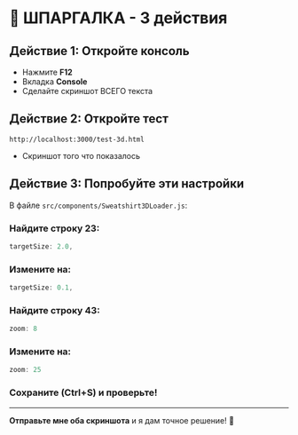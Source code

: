 # 🎯 ШПАРГАЛКА - 3 действия

## Действие 1: Откройте консоль
- Нажмите **F12**
- Вкладка **Console**
- Сделайте скриншот ВСЕГО текста

## Действие 2: Откройте тест
```
http://localhost:3000/test-3d.html
```
- Скриншот того что показалось

## Действие 3: Попробуйте эти настройки

В файле `src/components/Sweatshirt3DLoader.js`:

### Найдите строку 23:
```javascript
targetSize: 2.0,
```
### Измените на:
```javascript
targetSize: 0.1,
```

### Найдите строку 43:
```javascript
zoom: 8
```
### Измените на:
```javascript
zoom: 25
```

### Сохраните (Ctrl+S) и проверьте!

---

**Отправьте мне оба скриншота** и я дам точное решение! 🚀
